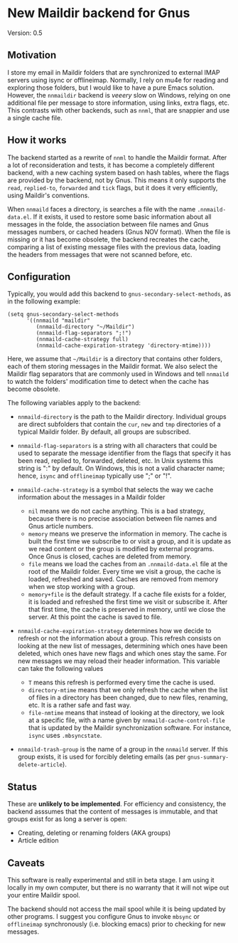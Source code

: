 # New Maildir backend for Gnus

Version: 0.5

## Motivation

I store my email in Maildir folders that are  synchronized to external IMAP servers using isync or offlineimap. Normally, I rely on mu4e for reading and exploring those folders, but I would like to have a pure Emacs solution. However, the `nnmaildir` backend is *veeery* slow on Windows, relying on one additional file per message to store information, using links, extra flags, etc. This contrasts with other backends, such as `nnml`, that are snappier and use a single cache file.

## How it works

The backend started as a rewrite of `nnml` to handle the Maildir format. After a lot of reconsideration and tests, it has become a completely different backend, with a new caching system based on hash tables, where the flags are provided by the backend, not by Gnus. This means it only supports the `read`, `replied-to`, `forwarded` and `tick` flags, but it does it very efficiently, using Maildir's conventions.

When `nnmaild` faces a directory, is searches a file with the name `.nnmaild-data.el`. If it exists, it used to restore some basic information about all messages in the folde, the association between file names and Gnus messages numbers, or cached headers (Gnus NOV format). When the file is missing or it has become obsolete, the backend recreates the cache, comparing a list of existing message files with the previous data, loading the headers from messages that were not scanned before, etc.

## Configuration

Typically, you would add this backend to `gnus-secondary-select-methods`, as in the following example:
```
(setq gnus-secondary-select-methods
	  '((nnmaild "maildir"
	     (nnmaild-directory "~/Maildir")
		 (nnmaild-flag-separators ";!")
		 (nnmaild-cache-strategy full)
		 (nnmaild-cache-expiration-strategy 'directory-mtime))))
```
Here, we assume that `~/Maildir` is a directory that contains other folders, each of them storing messages in the Maildir format. We also select the Maildir flag separators that are commonly used in Windows and tell `nnmaild` to watch the folders' modification time to detect when the cache has become obsolete.

The following variables apply to the backend:

- `nnmaild-directory` is the path to the Maildir directory. Individual groups are direct subfolders that contain the `cur`, `new` and `tmp` directories of a typical Maildir folder. By default, all groups are subscribed.

- `nnmaild-flag-separators` is a string with all characters that could be used to separate the message identifier from the flags that specify it has been read, replied to, forwarded, deleted, etc. In Unix systems this string is ":" by default. On Windows, this is not a valid character name; hence, `isync` and `offlineimap` typically use ";" or "!".

- `nnmaild-cache-strategy` is a symbol that selects the way we cache information about the messages in a Maildir folder
  - `nil` means we do not cache anything. This is a bad strategy, because there is no precise association between file names and Gnus article numbers.
  - `memory` means we preserve the information in memory. The cache is built the first time we subscribe to or visit a group,  and it is update as we read content or the group is modified by external programs. Once Gnus is closed, caches are deleted from memory.
  - `file` means we load the caches from an `.nnmaild-data.el` file at the root of the Maildir folder. Every time we visit a group, the cache is loaded, refreshed and saved. Caches are removed from memory when we stop working with a group.
  - `memory+file` is the default strategy. If a cache file exists for a folder, it is loaded and refreshed the first time we visit or subscribe it. After that first time, the cache is preserved in memory, until we close the server. At this point the cache is saved to file.

- `nnmaild-cache-expiration-strategy` determines how we decide to refresh or not the information about a group. This refresh consists on looking at the new list of messages, determining which ones have been deleted, which ones have new flags and which ones stay the same. For new messages we may reload their header information. This variable can take the following values
  - `T` means this refresh is performed every time the cache is used.
  - `directory-mtime` means that we only refresh the cache when the list of files in a directory has been changed, due to new files, renaming, etc. It is a rather safe and fast way.
  - `file-nmtime` means that instead of looking at the directory, we look at a specific file, with a name given by `nnmaild-cache-control-file` that is updated by the Maildir synchronization software. For instance, `isync` uses `.mbsyncstate`.

- `nnmaild-trash-group` is the name of a group in the `nnmaild` server. If this group exists, it is used for forcibly deleting emails (as per `gnus-summary-delete-article`).

## Status

These are **unlikely to be implemented**. For efficiency and consistency, the backend asssumes that the content of messages is immutable, and that groups exist for as long a server is open:
- Creating, deleting or renaming folders (AKA groups)
- Article edition

## Caveats

This software is really experimental and still in beta stage. I am using it locally in my own computer, but there is no warranty that it will not wipe out your entire Maildir spool.

The backend should not access the mail spool while it is being updated by other programs. I suggest you configure Gnus to invoke  `mbsync` or `offlineimap` synchronously (i.e. blocking emacs) prior to checking for new messages.
